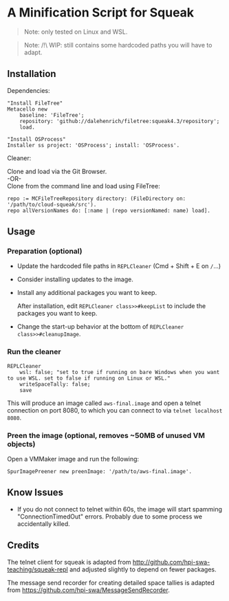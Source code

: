 # A Minification Script for Squeak

> Note: only tested on Linux and WSL.

> Note: /!\ WIP: still contains some hardcoded paths you will have to adapt.

## Installation

Dependencies:

```smalltalk
"Install FileTree"
Metacello new
	baseline: 'FileTree';
	repository: 'github://dalehenrich/filetree:squeak4.3/repository';
	load.

"Install OSProcess"
Installer ss project: 'OSProcess'; install: 'OSProcess'.
```

Cleaner:

Clone and load via the Git Browser.  
-OR-  
Clone from the command line and load using FileTree:
```smalltalk
repo := MCFileTreeRepository directory: (FileDirectory on: '/path/to/cloud-squeak/src').
repo allVersionNames do: [:name | (repo versionNamed: name) load].
```

## Usage

### Preparation (optional)

- Update the hardcoded file paths in `REPLCleaner` (Cmd + Shift + E on `/`...)

- Consider installing updates to the image.

- Install any additional packages you want to keep.

  After installation, edit `REPLCleaner class>>#keepList` to include the packages you want to keep.

- Change the start-up behavior at the bottom of `REPLCleaner class>>#cleanupImage`.

### Run the cleaner

```
REPLCleaner
	wsl: false; "set to true if running on bare Windows when you want to use WSL. set to false if running on Linux or WSL."
	writeSpaceTally: false;
	save
```

This will produce an image called `aws-final.image` and open a telnet connection on port 8080, to which you can connect to via `telnet localhost 8080`.

### Preen the image (optional, removes ~50MB of unused VM objects)

Open a VMMaker image and run the following:

```
SpurImagePreener new preenImage: '/path/to/aws-final.image'.
```

## Know Issues

* If you do not connect to telnet within 60s, the image will start spamming "ConnectionTimedOut" errors. Probably due to some process we accidentally killed.

## Credits

The telnet client for squeak is adapted from http://github.com/hpi-swa-teaching/squeak-repl and adjusted slightly to depend on fewer packages.

The message send recorder for creating detailed space tallies is adapted from https://github.com/hpi-swa/MessageSendRecorder.
